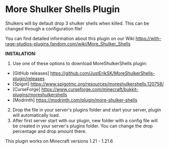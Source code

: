 # More Shulker Shells Plugin
Shulkers will by default drop 3 shulker shells when killed. This can be changed through a configuration file!

You can find detailed information about this plugin on our Wiki https://with-rage-studios-plugins.fandom.com/wiki/More_Shulker_Shells

**INSTALATION:**
1. Use one of these options to download MoreShulkerShells plugin:
- [GitHub releases] https://github.com/JustErikSK/MoreShulkerShells-plugin/releases
- [Spigot] https://www.spigotmc.org/resources/moreshulkershells.120758/
- [CurseForge] https://www.curseforge.com/minecraft/bukkit-plugins/moreshulkershells
- [Modrinth] https://modrinth.com/plugin/more-shulker-shells
2. Drop the file in your server's plugins folder and start your server, plugin will automatically load.
3. After first server start with our plugin, new folder with a config file will be created in your server's plugins folder. You can change the drop percentage and drop amount there.

This plugin works on Minecraft versions 1.21 - 1.21.6
